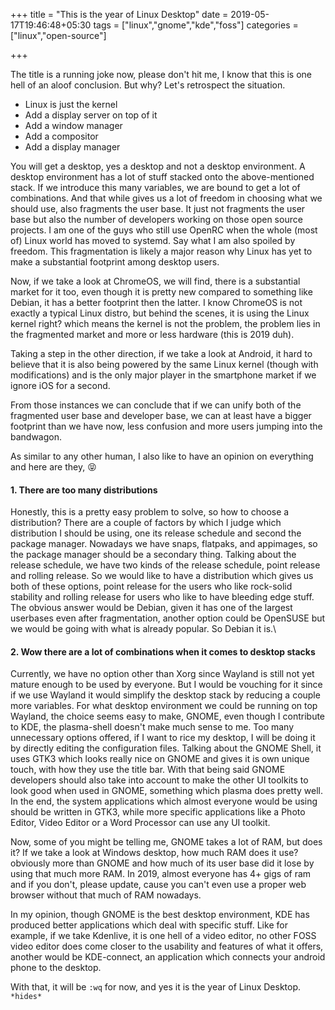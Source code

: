 +++
title = "This is the year of Linux Desktop"
date = 2019-05-17T19:46:48+05:30
tags = ["linux","gnome","kde","foss"]
categories = ["linux","open-source"]

+++

The title is a running joke now, please don't hit me, I know that this is one hell of an aloof conclusion. But why? Let's retrospect the situation.

- Linux is just the kernel
- Add a display server on top of it
- Add a window manager
- Add a compositor
- Add a display manager

You will get a desktop, yes a desktop and not a desktop environment. A desktop environment has a lot of stuff stacked onto the above-mentioned stack. If we introduce this many variables, we are bound to get a lot of combinations. And that while gives us a lot of freedom in choosing what we should use, also fragments the user base. It just not fragments the user base but also the number of developers working on those open source projects. I am one of the guys who still use OpenRC when the whole (most of) Linux world has moved to systemd. Say what I am also spoiled by freedom. This fragmentation is likely a major reason why Linux has yet to make a substantial footprint among desktop users.

Now, if we take a look at ChromeOS, we will find, there is a substantial market for it too, even though it is pretty new compared to something like Debian, it has a better footprint then the latter. I know ChromeOS is not exactly a typical Linux distro, but behind the scenes, it is using the Linux kernel right? which means the kernel is not the problem, the problem lies in the fragmented market and more or less hardware (this is 2019 duh).

Taking a step in the other direction, if we take a look at Android, it hard to believe that it is also being powered by the same Linux kernel (though with modifications) and is the only major player in the smartphone market if we ignore iOS for a second.

From those instances we can conclude that if we can unify both of the fragmented user base and developer base, we can at least have a bigger footprint than we have now, less confusion and more users jumping into the bandwagon.

As similar to any other human, I also like to have an opinion on everything and here are they, :stuck_out_tongue_closed_eyes:

#### 1. There are too many distributions

Honestly, this is a pretty easy problem to solve, so how to choose a distribution? There are a couple of factors by which I judge which distribution I should be using, one its release schedule and second the package manager. Nowadays we have snaps, flatpaks, and appimages, so the package manager should be a secondary thing. Talking about the release schedule, we have two kinds of the release schedule, point release and rolling release. So we would like to have a distribution which gives us both of these options, point release for the users who like rock-solid stability and rolling release for users who like to have bleeding edge stuff. The obvious answer would be Debian, given it has one of the largest userbases even after fragmentation, another option could be OpenSUSE but we would be going with what is already popular. So Debian it is.\

#### 2. Wow there are a lot of combinations when it comes to desktop stacks

Currently, we have no option other than Xorg since Wayland is still not yet mature enough to be used by everyone. But I would be vouching for it since if we use Wayland it would simplify the desktop stack by reducing a couple more variables. For what desktop environment we could be running on top Wayland, the choice seems easy to make, GNOME, even though I contribute to KDE, the plasma-shell doesn't make much sense to me. Too many unnecessary options offered, if I want to rice my desktop, I will be doing it by directly editing the configuration files. Talking about the GNOME Shell, it uses GTK3 which looks really nice on GNOME and gives it is own unique touch, with how they use the title bar. With that being said GNOME developers should also take into account to make the other UI toolkits to look good when used in GNOME, something which plasma does pretty well. In the end, the system applications which almost everyone would be using should be written in GTK3, while more specific applications like a Photo Editor, Video Editor or a Word Processor can use any UI toolkit.

Now, some of you might be telling me, GNOME takes a lot of RAM, but does it? If we take a look at Windows desktop, how much RAM does it use? obviously more than GNOME and how much of its user base did it lose by using that much more RAM. In 2019, almost everyone has 4+ gigs of ram and if you don't, please update, cause you can't even use a proper web browser without that much of RAM nowadays.

In my opinion, though GNOME is the best desktop environment, KDE has produced better applications which deal with specific stuff. Like for example, if we take Kdenlive, it is one hell of a video editor, no other FOSS video editor does come closer to the usability and features of what it offers, another would be KDE-connect, an application which connects your android phone to the desktop.

With that, it will be `:wq` for now, and yes it is the year of Linux Desktop. `*hides*`